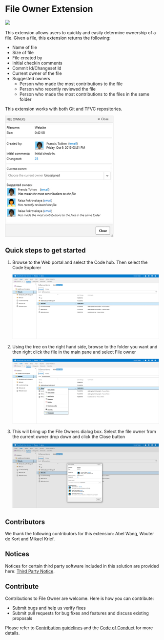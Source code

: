 # File Owner Extension

![](https://almrangers.visualstudio.com/DefaultCollection/_apis/public/build/definitions/7f3cfb9a-d1cb-4e66-9d36-1af87b906fe9/102/badge)

This extension allows users to quickly and easily determine ownership of a file.  Given a file, this extension returns the following:

- Name of file
- Size of file
- File created by
- Initial checkin comments
- Commit Id/Changeset Id
- Current owner of the file
- Suggested owners
    * Person who made the most contributions to the file
	* Person who recently reviewed the file
	* Person who made the most contributions to the files in the same folder
	
This extension works with both Git and TFVC repositories.

![Preview](/src/SurfaceOwner/images/Preview.jpg)

## Quick steps to get started
1. Browse to the Web portal and select the Code hub.  Then select the Code Explorer

    ![Browse To Code Explorer](/src/SurfaceOwner/images/Step1.jpg)

2. Using the tree on the right hand side, browse to the folder you want and then right click the file in the main pane and
select File owner

	![Right Click File](/src/SurfaceOwner/images/Step2.jpg)

3. This will bring up the File Owners dialog box. Select the file owner from the current owner drop down and click the Close button

	![File Owners Dialog](/src/SurfaceOwner/images/Step3.jpg)

## Contributors

We thank the following contributors for this extension: Abel Wang, Wouter de Kort and Mikael Krief.

## Notices
Notices for certain third party software included in this solution are provided here: [Third Party Notice](ThirdPartyNotices.txt).

## Contribute
Contributions to File Owner are welcome. Here is how you can contribute:  

- Submit bugs and help us verify fixes  
- Submit pull requests for bug fixes and features and discuss existing proposals   

Please refer to [Contribution guidelines](.github/CONTRIBUTING.md) and the [Code of Conduct](.github/COC.md) for more details.
